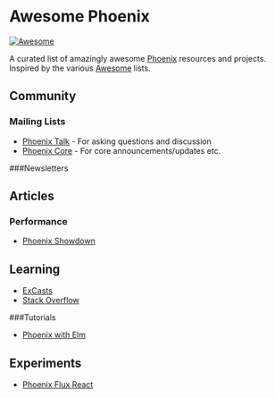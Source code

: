 # Awesome Phoenix

[![Awesome](https://cdn.rawgit.com/sindresorhus/awesome/d7305f38d29fed78fa85652e3a63e154dd8e8829/media/badge.svg)](https://github.com/sindresorhus/awesome)

A curated list of amazingly awesome [Phoenix](www.phoenixframework.org) resources and projects. Inspired by the various [Awesome](https://github.com/sindresorhus/awesome) lists.

## Community
### Mailing Lists
- [Phoenix Talk](https://groups.google.com/forum/#!forum/phoenix-talk) - For asking questions and discussion
- [Phoenix Core](https://groups.google.com/forum/#!forum/phoenix-core) - For core announcements/updates etc.

###Newsletters

## Articles
### Performance
- [Phoenix Showdown](https://github.com/mroth/phoenix-showdown)

## Learning
- [ExCasts](https://excasts.com/episodes/tagged/any/phoenix)
- [Stack Overflow](http://stackoverflow.com/questions/tagged/phoenix-framework)

###Tutorials
- [Phoenix with Elm](http://www.cultivatehq.com/posts/phoenix-elm-1/)

## Experiments
- [Phoenix Flux React](https://github.com/fxg42/phoenix-flux-react)
